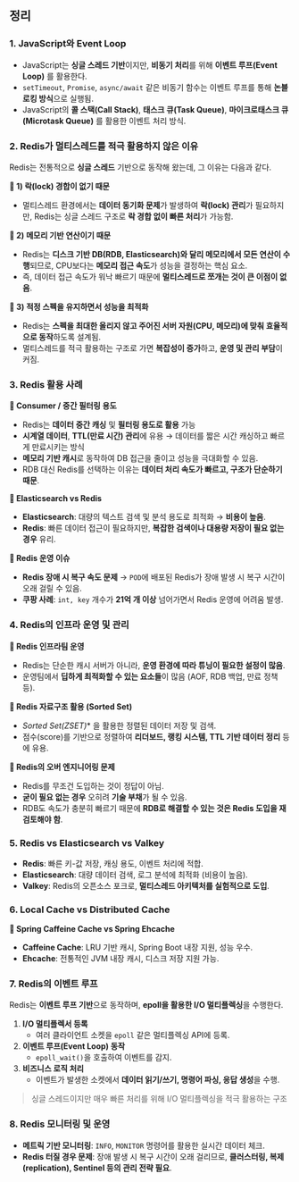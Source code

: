 ## 정리

### **1. JavaScript와 Event Loop**

- JavaScript는 **싱글 스레드 기반**이지만, **비동기 처리**를 위해 **이벤트 루프(Event Loop)** 를 활용한다.
- `setTimeout`, `Promise`, `async/await` 같은 비동기 함수는 이벤트 루프를 통해 **논블로킹 방식**으로 실행됨.
- JavaScript의 **콜 스택(Call Stack)**, **태스크 큐(Task Queue)**, **마이크로태스크 큐(Microtask Queue)** 를 활용한 이벤트 처리 방식.

### **2. Redis가 멀티스레드를 적극 활용하지 않은 이유**

Redis는 전통적으로 **싱글 스레드** 기반으로 동작해 왔는데, 그 이유는 다음과 같다.

**📌 1) 락(lock) 경합이 없기 때문**

- 멀티스레드 환경에서는 **데이터 동기화 문제**가 발생하여 **락(lock) 관리**가 필요하지만, Redis는 싱글 스레드 구조로 **락 경합 없이 빠른 처리**가 가능함.

**📌 2) 메모리 기반 연산이기 때문**

- Redis는 **디스크 기반 DB(RDB, Elasticsearch)와 달리 메모리에서 모든 연산이 수행**되므로, CPU보다는 **메모리 접근 속도**가 성능을 결정하는 핵심 요소.
- 즉, 데이터 접근 속도가 워낙 빠르기 때문에 **멀티스레드로 쪼개는 것이 큰 이점이 없음**.

**📌 3) 적정 스펙을 유지하면서 성능을 최적화**

- Redis는 **스펙을 최대한 올리지 않고 주어진 서버 자원(CPU, 메모리)에 맞춰 효율적으로 동작**하도록 설계됨.
- 멀티스레드를 적극 활용하는 구조로 가면 **복잡성이 증가**하고, **운영 및 관리 부담**이 커짐.

### **3. Redis 활용 사례**

**📌 Consumer / 중간 필터링 용도**

- Redis는 **데이터 중간 캐싱** 및 **필터링 용도로 활용** 가능
- **시계열 데이터**, **TTL(만료 시간) 관리**에 유용 → 데이터를 짧은 시간 캐싱하고 빠르게 만료시키는 방식
- **메모리 기반 캐시**로 동작하여 DB 접근을 줄이고 성능을 극대화할 수 있음.
- RDB 대신 Redis를 선택하는 이유는 **데이터 처리 속도가 빠르고, 구조가 단순하기 때문**.

**📌 Elasticsearch vs Redis**

- **Elasticsearch**: 대량의 텍스트 검색 및 분석 용도로 최적화 → **비용이 높음**.
- **Redis**: 빠른 데이터 접근이 필요하지만, **복잡한 검색이나 대용량 저장이 필요 없는 경우** 유리.

**📌 Redis 운영 이슈**

- **Redis 장애 시 복구 속도 문제** → `POD`에 배포된 Redis가 장애 발생 시 복구 시간이 오래 걸릴 수 있음.
- **쿠팡 사례**: `int, key` 개수가 **21억 개 이상** 넘어가면서 Redis 운영에 어려움 발생.

### **4. Redis의 인프라 운영 및 관리**

**📌 Redis 인프라팀 운영**

- Redis는 단순한 캐시 서버가 아니라, **운영 환경에 따라 튜닝이 필요한 설정이 많음**.
- 운영팀에서 **딥하게 최적화할 수 있는 요소들**이 많음 (AOF, RDB 백업, 만료 정책 등).

**📌 Redis 자료구조 활용 (Sorted Set)**

- *Sorted Set(ZSET)** 을 활용한 정렬된 데이터 저장 및 검색.
- 점수(score)를 기반으로 정렬하여 **리더보드, 랭킹 시스템, TTL 기반 데이터 정리** 등에 유용.

**📌 Redis의 오버 엔지니어링 문제**

- Redis를 무조건 도입하는 것이 정답이 아님.
- **굳이 필요 없는 경우** 오히려 **기술 부채**가 될 수 있음.
- RDB도 속도가 충분히 빠르기 때문에 **RDB로 해결할 수 있는 것은 Redis 도입을 재검토해야 함**.

### **5. Redis vs Elasticsearch vs Valkey**

- **Redis**: 빠른 키-값 저장, 캐싱 용도, 이벤트 처리에 적합.
- **Elasticsearch**: 대량 데이터 검색, 로그 분석에 최적화 (비용이 높음).
- **Valkey**: Redis의 오픈소스 포크로, **멀티스레드 아키텍처를 실험적으로 도입**.

### **6. Local Cache vs Distributed Cache**

**📌 Spring Caffeine Cache vs Spring Ehcache**

- **Caffeine Cache**: LRU 기반 캐시, Spring Boot 내장 지원, 성능 우수.
- **Ehcache**: 전통적인 JVM 내장 캐시, 디스크 저장 지원 가능.

### **7. Redis의 이벤트 루프**

Redis는 **이벤트 루프 기반**으로 동작하며, **epoll을 활용한 I/O 멀티플렉싱**을 수행한다.

1. **I/O 멀티플렉서 등록**
    - 여러 클라이언트 소켓을 `epoll` 같은 멀티플렉싱 API에 등록.
2. **이벤트 루프(Event Loop) 동작**
    - `epoll_wait()`을 호출하여 이벤트를 감지.
3. **비즈니스 로직 처리**
    - 이벤트가 발생한 소켓에서 **데이터 읽기/쓰기, 명령어 파싱, 응답 생성**을 수행.

> 싱글 스레드이지만 매우 빠른 처리를 위해 I/O 멀티플렉싱을 적극 활용하는 구조
>

### **8. Redis 모니터링 및 운영**

- **메트릭 기반 모니터링**: `INFO`, `MONITOR` 명령어를 활용한 실시간 데이터 체크.
- **Redis 터질 경우 문제**: 장애 발생 시 복구 시간이 오래 걸리므로, **클러스터링, 복제(replication), Sentinel 등의 관리 전략 필요**.